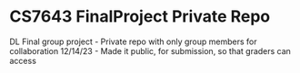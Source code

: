 # CS7643 FinalProject Private Repo
DL Final group project - Private repo with only group members for collaboration
12/14/23 - Made it public, for submission, so that graders can access
